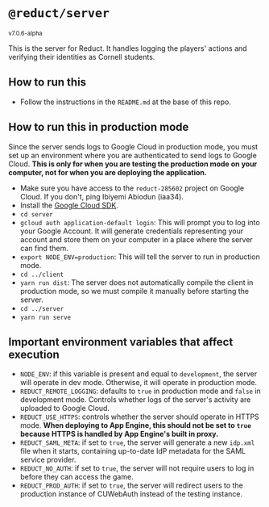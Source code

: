 # `@reduct/server`
<small>v7.0.6-alpha</small>

This is the server for Reduct. It handles logging the players' actions and
verifying their identities as Cornell students.

## How to run this
- Follow the instructions in the `README.md` at the base of this repo.

## How to run this in production mode
Since the server sends logs to Google Cloud in production mode, you must set up
an environment where you are authenticated to send logs to Google Cloud. **This
is only for when you are testing the production mode on your computer, not for
when you are deploying the application.**

- Make sure you have access to the `reduct-285602` project on Google Cloud. If
  you don't, ping Ibiyemi Abiodun (iaa34).
- Install the [Google Cloud SDK](https://cloud.google.com/sdk/docs#install_the_latest_cloud_tools_version_cloudsdk_current_version).
- `cd server`
- `gcloud auth application-default login`: This will prompt you to log into your
  Google Account. It will generate credentials representing your account and
  store them on your computer in a place where the server can find them.
- `export NODE_ENV=production`: This will tell the server to run in production mode.
- `cd ../client`
- `yarn run dist`: The server does not automatically compile the client in
  production mode, so we must compile it manually before starting the server.
- `cd ../server`
- `yarn run serve`

## Important environment variables that affect execution
- `NODE_ENV`: if this variable is present and equal to `development`, the server
  will operate in dev mode. Otherwise, it will operate in production mode.
- `REDUCT_REMOTE_LOGGING`: defaults to `true` in production mode and `false` in
  development mode. Controls whether logs of the server's activity are uploaded
  to Google Cloud.
- `REDUCT_USE_HTTPS`: controls whether the server should operate in HTTPS mode.
  **When deploying to App Engine, this should not be set to `true` because HTTPS
  is handled by App Engine's built in proxy.**
- `REDUCT_SAML_META`: if set to `true`, the server will generate a new `idp.xml`
  file when it starts, containing up-to-date IdP metadata for the SAML service
  provider.
- `REDUCT_NO_AUTH`: if set to `true`, the server will not require users to log
  in before they can access the game.
- `REDUCT_PROD_AUTH`: if set to `true`, the server will redirect users to the
  production instance of CUWebAuth instead of the testing instance.
